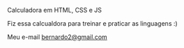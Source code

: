 Calculadora em HTML, CSS e JS

Fiz essa calcualdora para treinar e praticar as linguagens :)

Meu e-mail bernardo2@gmail.com 
